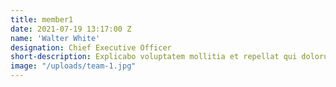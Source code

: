 ```yaml
---
title: member1
date: 2021-07-19 13:17:00 Z
name: 'Walter White'
designation: Chief Executive Officer
short-description: Explicabo voluptatem mollitia et repellat qui dolorum quasi
image: "/uploads/team-1.jpg"
---
```


